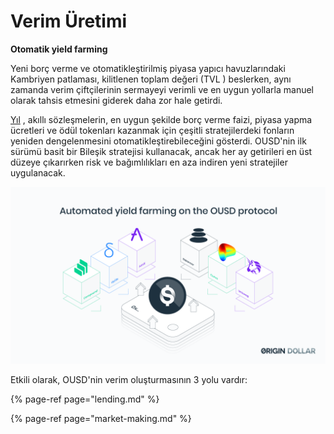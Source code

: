 # Verim Üretimi

**Otomatik yield farming**

Yeni borç verme ve otomatikleştirilmiş piyasa yapıcı havuzlarındaki Kambriyen patlaması, kilitlenen toplam değeri  \(TVL \) beslerken, aynı zamanda verim çiftçilerinin sermayeyi verimli ve en uygun yollarla manuel olarak tahsis etmesini giderek daha zor hale getirdi.

[Yıl](https://yearn.finance/) , akıllı sözleşmelerin, en uygun şekilde borç verme faizi, piyasa yapma ücretleri ve ödül tokenları kazanmak için çeşitli stratejilerdeki fonların yeniden dengelenmesini otomatikleştirebileceğini gösterdi. OUSD'nin ilk sürümü basit bir Bileşik stratejisi kullanacak, ancak her ay getirileri en üst düzeye çıkarırken risk ve bağımlılıkları en aza indiren yeni stratejiler uygulanacak.

![](../../.gitbook/assets/ousd_docs_graphics_1.png)

Etkili olarak, OUSD'nin verim oluşturmasının 3 yolu vardır:

{% page-ref page="lending.md" %}

{% page-ref page="market-making.md" %}

